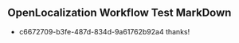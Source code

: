 ## OpenLocalization Workflow Test MarkDown
* c6672709-b3fe-487d-834d-9a61762b92a4 
thanks!<!--HONumber=Mar16_HO3-->
